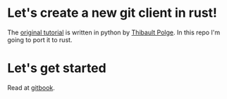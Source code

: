 # Let's create a new git client in rust!

The [original tutorial](https://wyag.thb.lt/) is written in python by [Thibault Polge](https://github.com/thblt). In this repo I'm going to port it to rust.

# Let's get started
Read at [gitbook](https://s4eed.gitbook.io/lets-write-a-tiny-rust-client-in-rust).
